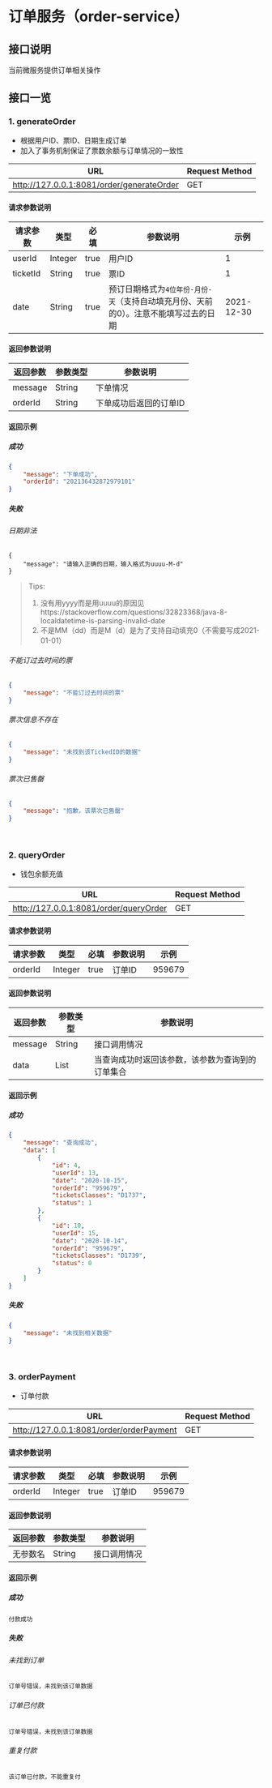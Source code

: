 # 订单服务（order-service）



## 接口说明

当前微服务提供订单相关操作



## 接口一览

### 1. generateOrder

- 根据用户ID、票ID、日期生成订单
- 加入了事务机制保证了票数余额与订单情况的一致性

| URL                                       | Request Method |
| ----------------------------------------- | -------------- |
| http://127.0.0.1:8081/order/generateOrder | GET            |

#### 请求参数说明

| 请求参数 | 类型    | 必填 | 参数说明                                                     | 示例       |
| -------- | ------- | ---- | ------------------------------------------------------------ | ---------- |
| userId   | Integer | true | 用户ID                                                       | 1          |
| ticketId | String  | true | 票ID                                                         | 1          |
| date     | String  | true | 预订日期格式为`4位年份-月份-天`（支持自动填充月份、天前的0）。注意不能填写过去的日期 | 2021-12-30 |

#### 返回参数说明

| 返回参数 | 参数类型 | 参数说明               |
| -------- | -------- | ---------------------- |
| message  | String   | 下单情况               |
| orderId  | String   | 下单成功后返回的订单ID |

#### 返回示例

##### 成功

```json
{
    "message": "下单成功",
    "orderId": "202136432872979101"
}
```

##### 失败

###### 日期非法

```
{
    "message": "请输入正确的日期，输入格式为uuuu-M-d"
}
```

> Tips: 
>
> 1. 没有用yyyy而是用uuuu的原因见https://stackoverflow.com/questions/32823368/java-8-localdatetime-is-parsing-invalid-date
> 2. 不是MM（dd）而是M（d）是为了支持自动填充0（不需要写成2021-01-01）
>
> 

###### 不能订过去时间的票

```json
{
    "message": "不能订过去时间的票"
}
```

###### 票次信息不存在

```json
{
    "message": "未找到该TickedID的数据"
}
```

###### 票次已售罄

```json
{
    "message": "抱歉，该票次已售罄"
}
```

<br/>

### 2. queryOrder

- 钱包余额充值

| URL                                    | Request Method |
| -------------------------------------- | -------------- |
| http://127.0.0.1:8081/order/queryOrder | GET            |

#### 请求参数说明

| 请求参数 | 类型    | 必填 | 参数说明 | 示例   |
| -------- | ------- | ---- | -------- | ------ |
| orderId  | Integer | true | 订单ID   | 959679 |

#### 返回参数说明

| 返回参数 | 参数类型 | 参数说明                                         |
| -------- | -------- | ------------------------------------------------ |
| message  | String   | 接口调用情况                                     |
| data     | List     | 当查询成功时返回该参数，该参数为查询到的订单集合 |

#### 返回示例

##### 成功

```json
{
    "message": "查询成功",
    "data": [
        {
            "id": 4,
            "userId": 13,
            "date": "2020-10-15",
            "orderId": "959679",
            "ticketsClasses": "D1737",
            "status": 1
        },
        {
            "id": 10,
            "userId": 15,
            "date": "2020-10-14",
            "orderId": "959679",
            "ticketsClasses": "D1739",
            "status": 0
        }
    ]
}
```

##### 失败

```json
{
    "message": "未找到相关数据"
}
```

<br/>

### 3. orderPayment

- 订单付款

| URL                                      | Request Method |
| ---------------------------------------- | -------------- |
| http://127.0.0.1:8081/order/orderPayment | GET            |

#### 请求参数说明

| 请求参数 | 类型    | 必填 | 参数说明 | 示例   |
| -------- | ------- | ---- | -------- | ------ |
| orderId  | Integer | true | 订单ID   | 959679 |

#### 返回参数说明

| 返回参数 | 参数类型 | 参数说明     |
| -------- | -------- | ------------ |
| 无参数名 | String   | 接口调用情况 |

#### 返回示例

##### 成功

```
付款成功
```

##### 失败

###### 未找到订单

```
订单号错误，未找到该订单数据
```

###### 订单已付款

```
订单号错误，未找到该订单数据
```

###### 重复付款

```
该订单已付款，不能重复付
```
